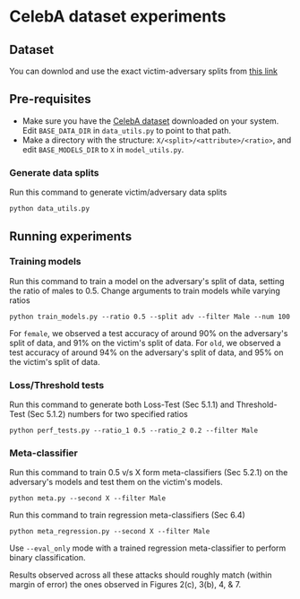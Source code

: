 # CelebA dataset experiments

## Dataset

You can downlod and use the exact victim-adversary splits from [this link](https://www.dropbox.com/s/46e7ybhvwge1y94/celeba_splits.zip?dl=1)

## Pre-requisites

- Make sure you have the [CelebA dataset](https://mmlab.ie.cuhk.edu.hk/projects/CelebA.html) downloaded on your system. Edit `BASE_DATA_DIR` in `data_utils.py` to point to that path.
- Make a directory with the structure: `X/<split>/<attribute>/<ratio>`, and edit `BASE_MODELS_DIR` to `X` in `model_utils.py`.

### Generate data splits

Run this command to generate victim/adversary data splits

`python data_utils.py`

## Running experiments

### Training models

Run this command to train a model on the adversary's split of data, setting the ratio of males to 0.5. Change arguments to train models while varying ratios

`python train_models.py --ratio 0.5 --split adv --filter Male --num 100`

For `female`, we observed a test accuracy of around 90% on the adversary's split of data, and 91% on the victim's split of data.
For `old`, we observed a test accuracy of around 94% on the adversary's split of data, and 95% on the victim's split of data.

### Loss/Threshold tests

Run this command to generate both Loss-Test (Sec 5.1.1) and Threshold-Test (Sec 5.1.2) numbers for two specified ratios

`python perf_tests.py --ratio_1 0.5 --ratio_2 0.2 --filter Male`

### Meta-classifier

Run this command to train 0.5 v/s X form meta-classifiers (Sec 5.2.1) on the adversary's models and test them on the victim's models.

`python meta.py --second X --filter Male`

Run this command to train regression meta-classifiers (Sec 6.4)

`python meta_regression.py --second X --filter Male`

Use `--eval_only` mode with a trained regression meta-classifier to perform binary classification.

Results observed across all these attacks should roughly match (within margin of error) the ones observed in Figures 2(c), 3(b), 4, & 7.
